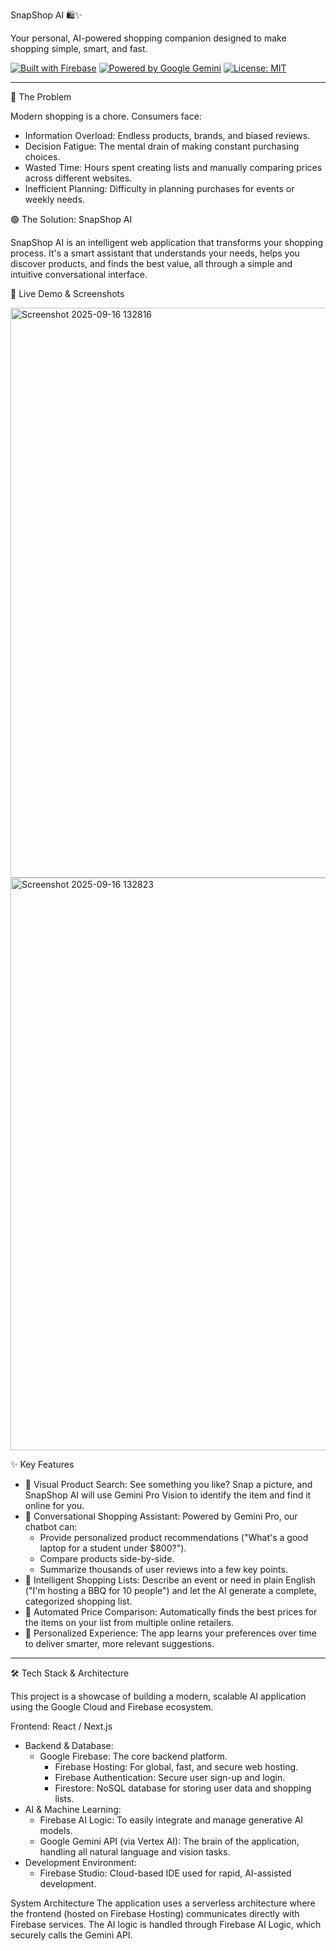  SnapShop AI 🛍️✨

Your personal, AI-powered shopping companion designed to make shopping simple, smart, and fast.

[![Built with Firebase](https://img.shields.io/badge/Built_with-Firebase-orange.svg)](https://firebase.google.com/)
[![Powered by Google Gemini](https://img.shields.io/badge/Powered_by-Google_Gemini-blue.svg)](https://ai.google/gemini/)
[![License: MIT](https://img.shields.io/badge/License-MIT-yellow.svg)](https://opensource.org/licenses/MIT)

---

 🔴 The Problem

Modern shopping is a chore. Consumers face:
*   Information Overload: Endless products, brands, and biased reviews.
*   Decision Fatigue: The mental drain of making constant purchasing choices.
*   Wasted Time: Hours spent creating lists and manually comparing prices across different websites.
*   Inefficient Planning: Difficulty in planning purchases for events or weekly needs.

 🟢 The Solution: SnapShop AI

SnapShop AI is an intelligent web application that transforms your shopping process. It's a smart assistant that understands your needs, helps you discover products, and finds the best value, all through a simple and intuitive conversational interface.



🚀 Live Demo & Screenshots




<img width="956" height="912" alt="Screenshot 2025-09-16 132816" src="https://github.com/user-attachments/assets/f1565766-15cb-4710-88ca-ee2bec30bfca" />
<img width="954" height="916" alt="Screenshot 2025-09-16 132823" src="https://github.com/user-attachments/assets/9431611b-215f-4d6b-b0db-e9369e1c89da" />




✨ Key Features

*   📸 Visual Product Search: See something you like? Snap a picture, and SnapShop AI will use Gemini Pro Vision to identify the item and find it online for you.
*   💬 Conversational Shopping Assistant: Powered by Gemini Pro, our chatbot can:
    *   Provide personalized product recommendations ("What's a good laptop for a student under $800?").
    *   Compare products side-by-side.
    *   Summarize thousands of user reviews into a few key points.
*   🛒 Intelligent Shopping Lists: Describe an event or need in plain English ("I'm hosting a BBQ for 10 people") and let the AI generate a complete, categorized shopping list.
*   💸 Automated Price Comparison: Automatically finds the best prices for the items on your list from multiple online retailers.
*   👤 Personalized Experience: The app learns your preferences over time to deliver smarter, more relevant suggestions.

---

🛠️ Tech Stack & Architecture

This project is a showcase of building a modern, scalable AI application using the Google Cloud and Firebase ecosystem.

Frontend: React / Next.js
*   Backend & Database:
    *   Google Firebase: The core backend platform.
        *   Firebase Hosting: For global, fast, and secure web hosting.
        *   Firebase Authentication: Secure user sign-up and login.
        *   Firestore: NoSQL database for storing user data and shopping lists.
*   AI & Machine Learning:
    *   Firebase AI Logic: To easily integrate and manage generative AI models.
    *   Google Gemini API (via Vertex AI): The brain of the application, handling all natural language and vision tasks.
*   Development Environment:
    *   Firebase Studio: Cloud-based IDE used for rapid, AI-assisted development.

 System Architecture
The application uses a serverless architecture where the frontend (hosted on Firebase Hosting) communicates directly with Firebase services. The AI logic is handled through Firebase AI Logic, which securely calls the Gemini API.

